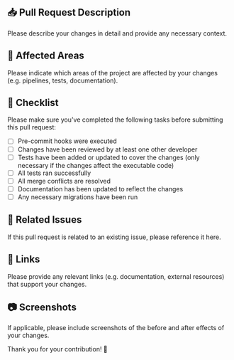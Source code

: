 ## 📥 Pull Request Description

Please describe your changes in detail and provide any necessary context.

## 👀 Affected Areas

Please indicate which areas of the project are affected by your changes (e.g. pipelines, tests, documentation).

## 📝 Checklist

Please make sure you've completed the following tasks before submitting this pull request:

- [ ] Pre-commit hooks were executed
- [ ] Changes have been reviewed by at least one other developer
- [ ] Tests have been added or updated to cover the changes (only necessary if the changes affect the executable code)
- [ ] All tests ran successfully
- [ ] All merge conflicts are resolved
- [ ] Documentation has been updated to reflect the changes
- [ ] Any necessary migrations have been run

## 📌 Related Issues

If this pull request is related to an existing issue, please reference it here.

## 🔗 Links

Please provide any relevant links (e.g. documentation, external resources) that support your changes.

## 📷 Screenshots

If applicable, please include screenshots of the before and after effects of your changes.

Thank you for your contribution! 🎉
